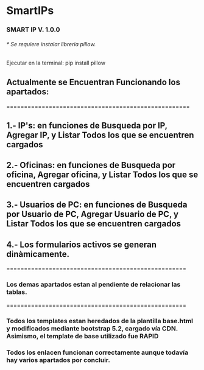 # SmartIPs

### SMART IP V. 1.0.0

###### * Se requiere instalar libreria pillow. 
  Ejecutar en la terminal: pip install pillow

## Actualmente se Encuentran Funcionando los apartados:
====================================================

## 1.- IP's: en funciones de Busqueda por IP, Agregar IP, y Listar Todos los que se encuentren cargados
## 2.- Oficinas: en funciones de Busqueda por oficina, Agregar oficina, y Listar Todos los que se encuentren cargados
## 3.- Usuarios de PC: en funciones de Busqueda por Usuario de PC, Agregar Usuario de PC, y Listar Todos los que se encuentren cargados
## 4.- Los formularios activos se generan dinàmicamente.
===================================================

### Los demas apartados estan al pendiente de relacionar las tablas.

===================================================
### Todos los templates estan heredados de la plantilla base.html y modificados mediante bootstrap 5.2, cargado vía CDN. Asimismo, el template de base utilizado fue RAPID

### Todos los enlacen funcionan correctamente aunque todavía hay varios apartados por concluir.
